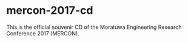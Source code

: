 # mercon-2017-cd
This is the official souvenir CD of the Moratuwa Engineering Research Conference 2017 (MERCON).
